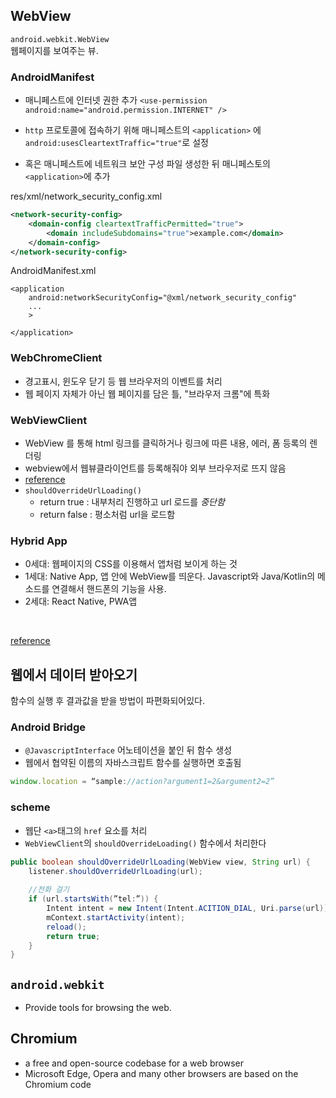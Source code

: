 ## WebView
`android.webkit.WebView`<br>
웹페이지를 보여주는 뷰. 

### AndroidManifest
- 매니페스트에 인터넷 권한 추가
`<use-permission android:name="android.permission.INTERNET" />`
- `http` 프로토콜에 접속하기 위해 매니페스트의 `<application>` 에 `android:usesCleartextTraffic="true"`로 설정

- 혹은 매니페스트에 네트워크 보안 구성 파일 생성한 뒤 매니페스토의 `<application>`에 추가

res/xml/network_security_config.xml
```xml
<network-security-config>
    <domain-config cleartextTrafficPermitted="true">
        <domain includeSubdomains="true">example.com</domain>
    </domain-config>
</network-security-config>
```
AndroidManifest.xml

```
<application 
	android:networkSecurityConfig="@xml/network_security_config" 
	...
	>

</application>
```

### WebChromeClient
- 경고표시, 윈도우 닫기 등 웹 브라우저의 이벤트를 처리
- 웹 페이지 자체가 아닌 웹 페이지를 담은 틀, "브라우저 크롬"에 특화


### WebViewClient
- WebView 를 통해 html 링크를 클릭하거나 링크에 따른 내용, 에러, 폼 등록의 렌더링
- webview에서 웹뷰클라이언트를 등록해줘야 외부 브라우저로 뜨지 않음
- [reference](https://m.blog.naver.com/PostView.nhn?blogId=credenda&logNo=80120157762&proxyReferer=https:%2F%2Fwww.google.com%2F)
- `shouldOverrideUrlLoading()`
	- return true : 내부처리 진행하고 url 로드를 *중단함*
	- return false : 평소처럼 url을 로드함


### Hybrid App
- 0세대: 웹페이지의 CSS를 이용해서 앱처럼 보이게 하는 것
- 1세대: Native App, 앱 안에 WebView를 띄운다. Javascript와 Java/Kotlin의 메소드를 연결해서 핸드폰의 기능을 사용.
- 2세대: React Native, PWA앱
<br>

[reference](https://lcw126.tistory.com/218)


## 웹에서 데이터 받아오기
함수의 실행 후 결과값을 받을 방법이 파편화되어있다.<br>

### Android Bridge
- `@JavascriptInterface` 어노테이션을 붙인 뒤 함수 생성
- 웹에서 협약된 이름의 자바스크립트 함수를 실행하면 호출됨
```javascript
window.location = “sample://action?argument1=2&argument2=2”
```


### scheme
- 웹단 `<a>`태그의 `href` 요소를 처리
- `WebViewClient`의 `shouldOverrideLoading()` 함수에서 처리한다

```java
public boolean shouldOverrideUrlLoading(WebView view, String url) {
	listener.shouldOverrideUrlLoading(url);
	
	//전화 걸기
	if (url.startsWith(”tel:”)) {
		Intent intent = new Intent(Intent.ACITION_DIAL, Uri.parse(url));
		mContext.startActivity(intent);
		reload();
		return true;
	}
}

```


## `android.webkit`
- Provide tools for browsing the web.


## Chromium
- a free and open-source codebase for a web browser
- Microsoft Edge, Opera and many other browsers are based on the Chromium code